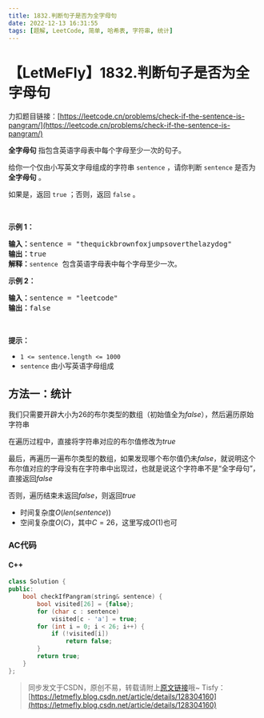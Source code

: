 ```yaml
---
title: 1832.判断句子是否为全字母句
date: 2022-12-13 16:31:55
tags: [题解, LeetCode, 简单, 哈希表, 字符串, 统计]
---
```


# 【LetMeFly】1832.判断句子是否为全字母句

力扣题目链接：[https://leetcode.cn/problems/check-if-the-sentence-is-pangram/](https://leetcode.cn/problems/check-if-the-sentence-is-pangram/)

<p><strong>全字母句</strong> 指包含英语字母表中每个字母至少一次的句子。</p>

<p>给你一个仅由小写英文字母组成的字符串 <code>sentence</code> ，请你判断 <code>sentence</code> 是否为 <strong>全字母句</strong> 。</p>

<p>如果是，返回<em> </em><code>true</code> ；否则，返回<em> </em><code>false</code> 。</p>

<p> </p>

<p><strong>示例 1：</strong></p>

<pre>
<strong>输入：</strong>sentence = "thequickbrownfoxjumpsoverthelazydog"
<strong>输出：</strong>true
<strong>解释：</strong><code>sentence</code> 包含英语字母表中每个字母至少一次。
</pre>

<p><strong>示例 2：</strong></p>

<pre>
<strong>输入：</strong>sentence = "leetcode"
<strong>输出：</strong>false
</pre>

<p> </p>

<p><strong>提示：</strong></p>

<ul>
	<li><code>1 <= sentence.length <= 1000</code></li>
	<li><code>sentence</code> 由小写英语字母组成</li>
</ul>


    
## 方法一：统计

我们只需要开辟大小为$26$的布尔类型的数组（初始值全为$false$），然后遍历原始字符串

在遍历过程中，直接将字符串对应的布尔值修改为$true$

最后，再遍历一遍布尔类型的数组，如果发现哪个布尔值仍未$false$，就说明这个布尔值对应的字母没有在字符串中出现过，也就是说这个字符串不是“全字母句”，直接返回$false$

否则，遍历结束未返回$false$，则返回$true$

+ 时间复杂度$O(len(sentence))$
+ 空间复杂度$O(C)$，其中$C=26$，这里写成$O(1)$也可

### AC代码

#### C++

```cpp
class Solution {
public:
    bool checkIfPangram(string& sentence) {
        bool visited[26] = {false};
        for (char c : sentence)
            visited[c - 'a'] = true;
        for (int i = 0; i < 26; i++) {
            if (!visited[i])
                return false;
        }
        return true;
    }
};
```

> 同步发文于CSDN，原创不易，转载请附上[原文链接](https://blog.letmefly.xyz/2022/12/13/LeetCode%201832.%E5%88%A4%E6%96%AD%E5%8F%A5%E5%AD%90%E6%98%AF%E5%90%A6%E4%B8%BA%E5%85%A8%E5%AD%97%E6%AF%8D%E5%8F%A5/)哦~
> Tisfy：[https://letmefly.blog.csdn.net/article/details/128304160](https://letmefly.blog.csdn.net/article/details/128304160)

